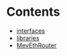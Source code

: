 

# Contents
- [interfaces](/src/interfaces)
- [libraries](/src/libraries)
- [MevEthRouter](MevEthRouter.sol/contract.MevEthRouter.md)
